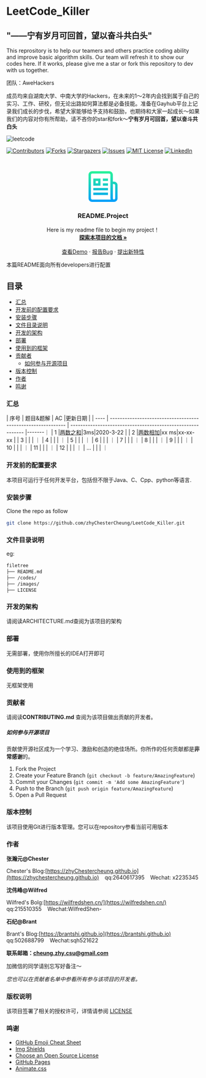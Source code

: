 

# LeetCode_Killer

## "——宁有岁月可回首，望以奋斗共白头"

This reprository is to help our teamers and others practice coding ability and improve basic algorithm skills. Our team will refresh it to show our codes here. If it works, please give me a star or fork this repository to dev with us together.

团队：AweHackers

成员均来自湖南大学、中南大学的Hackers，在未来的1～2年内会找到属于自己的实习、工作、研校，但无论出路如何算法都是必备技能。准备在Gayhub平台上记录我们成长的步伐，希望大家能够给予支持和鼓励，也期待和大家一起成长～如果我们的内容对你有所帮助，请不吝你的star和fork～**宁有岁月可回首，望以奋斗共白头**


![leetcode](https://camo.githubusercontent.com/506f115725003382e11e4aa3561ca7df7b99d247/68747470733a2f2f75706c6f61642d696d616765732e6a69616e7368752e696f2f75706c6f61645f696d616765732f313934303331372d653833373138326138303563656363652e706e673f696d6167654d6f6772322f6175746f2d6f7269656e742f7374726970253743696d61676556696577322f322f772f31323430)


<!-- PROJECT SHIELDS -->

[![Contributors][contributors-shield]][contributors-url]
[![Forks][forks-shield]][forks-url]
[![Stargazers][stars-shield]][stars-url]
[![Issues][issues-shield]][issues-url]
[![MIT License][license-shield]][license-url]
[![LinkedIn][linkedin-shield]][linkedin-url]

<!-- PROJECT LOGO -->
<br />

<p align="center">
  <a href="https://github.com/zhyChesterCheung/LeetCode_Killer/">
    <img src="images/logo.png" alt="Logo" width="80" height="80">
  </a>

  <h3 align="center">README.Project</h3>
  <p align="center">
    Here is my readme file to begin my project！
    <br />
    <a href="https://github.com/zhyChesterCheung/LeetCode_Killer"><strong>探索本项目的文档 »</strong></a>
    <br />
    <br />
    <a href="https://github.com/zhyChesterCheung/LeetCode_Killer">查看Demo</a>
    ·
    <a href="https://github.com/zhyChesterCheung/LeetCode_Killer/issues">报告Bug</a>
    ·
    <a href="https://github.com/zhyChesterCheung/LeetCode_Killer/issues">提出新特性</a>
  </p>

</p>


 本篇README面向所有developers进行配置
 
## 目录

- [汇总](#汇总)
- [开发前的配置要求](#开发前的配置要求)
- [安装步骤](#安装步骤)
- [文件目录说明](#文件目录说明)
- [开发的架构](#开发的架构)
- [部署](#部署)
- [使用到的框架](#使用到的框架)
- [贡献者](#贡献者)
  - [如何参与开源项目](#如何参与开源项目)
- [版本控制](#版本控制)
- [作者](#作者)
- [鸣谢](#鸣谢)

### 汇总

| 序号 | 题目&题解                                                    | AC                                                         |更新日期    |
| ---- | ------------------------------------------------------------ | ----------------------------------------------------------- |-------｜
| 1    |[两数之和](https://github.com/zhyChesterCheung/LeetCode_Killer/codes/LeetCode第1题：两数之和.md)|3ms|2020-3-22   |
| 2    |[两数相加]()|xx ms|xx-xx-xx   |
| 3    |    |     |   ｜
| 4    |    |     |   ｜
| 5    |    |     |   ｜
| 6    |    |     |   ｜
| 7    |    |     |   ｜
| 8    |    |     |   ｜
| 9    |    |     |   ｜
| 10    |    |     |   ｜
| 11    |    |     |   ｜
| 12    |    |     |   ｜
| ...   |    |     |   ｜



### 开发前的配置要求

本项目可运行于任何开发平台，包括但不限于Java、C、Cpp、python等语言.

### 安装步骤

Clone the repo as follow

```sh
git clone https://github.com/zhyChesterCheung/LeetCode_Killer.git
```

### 文件目录说明
eg:

```
filetree 
├── README.md
├── /codes/
├── /images/
├── LICENSE

```



### 开发的架构 

请阅读ARCHITECTURE.md查阅为该项目的架构

### 部署

无需部署，使用你所擅长的IDEA打开即可

### 使用到的框架

无框架使用

### 贡献者

请阅读**CONTRIBUTING.md** 查阅为该项目做出贡献的开发者。

##### 如何参与开源项目

贡献使开源社区成为一个学习、激励和创造的绝佳场所。你所作的任何贡献都是**非常感谢**的。


1. Fork the Project
2. Create your Feature Branch (`git checkout -b feature/AmazingFeature`)
3. Commit your Changes (`git commit -m 'Add some AmazingFeature'`)
4. Push to the Branch (`git push origin feature/AmazingFeature`)
5. Open a Pull Request


### 版本控制

该项目使用Git进行版本管理。您可以在repository参看当前可用版本

### 作者


**张瀚元@Chester**

Chester's Blog:[https://zhyChestercheung.github.io](https://zhychestercheung.github.io)  &ensp; qq:2640617395  &ensp; Wechat: x2235345

**沈伟峰@Wilfred**

Wilfred's Bolg:[https://wilfredshen.cn/](https://wilfredshen.cn/) &ensp; qq:215510355 &ensp;  Wechat:WilfredShen-

**石纪@Brant**

Brant's Blog:[https://brantshi.github.io](https://brantshi.github.io) &ensp;  qq:502688799  &ensp;  Wechat:sqh521622


**联系邮箱：cheung.zhy.csu@gmail.com**

加微信的同学请别忘写好备注～

 *您也可以在贡献者名单中参看所有参与该项目的开发者。*

### 版权说明

该项目签署了相关的授权许可，详情请参阅 [LICENSE](https://github.com/zhyChesterCheung/LeetCode_Killer/blob/master/LICENSE)

### 鸣谢


- [GitHub Emoji Cheat Sheet](https://www.webpagefx.com/tools/emoji-cheat-sheet)
- [Img Shields](https://shields.io)
- [Choose an Open Source License](https://choosealicense.com)
- [GitHub Pages](https://pages.github.com)
- [Animate.css](https://daneden.github.io/animate.css)

<!-- links -->
[your-project-path]:zhyChesterCheung/LeetCode_Killer
[contributors-shield]: https://img.shields.io/github/contributors/zhyChesterCheung/LeetCode_Killer.svg?style=flat-square
[contributors-url]: https://github.com/zhyChesterCheung/LeetCode_Killer/graphs/contributors
[forks-shield]: https://img.shields.io/github/forks/zhyChesterCheung/LeetCode_Killer.svg?style=flat-square
[forks-url]: https://github.com/zhyChesterCheung/LeetCode_Killer/network/members
[stars-shield]: https://img.shields.io/github/stars/zhyChesterCheung/LeetCode_Killer.svg?style=flat-square
[stars-url]: https://github.com/zhyChesterCheung/LeetCode_Killer/stargazers
[issues-shield]: https://img.shields.io/github/issues/zhyChesterCheung/LeetCode_Killer.svg?style=flat-square
[issues-url]: https://img.shields.io/github/issues/zhyChesterCheung/LeetCode_Killer.svg
[license-shield]: https://img.shields.io/github/license/zhyChesterCheung/LeetCode_Killer.svg?style=flat-square
[license-url]: https://github.com/zhyChesterCheung/LeetCode_Killer/blob/master/LICENSE
[linkedin-shield]: https://img.shields.io/badge/-LinkedIn-black.svg?style=flat-square&logo=linkedin&colorB=555
[linkedin-url]: https://linkedin.com/in/ChesterCheung



